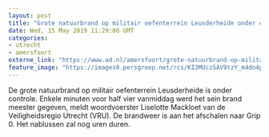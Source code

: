 ```yaml
---
layout: post
title: "Grote natuurbrand op militair oefenterrein Leusderheide onder controle"
date: Wed, 15 May 2019 11:29:00 GMT
categories: 
- utrecht 
- amersfoort 
externe_link: "https://www.ad.nl/amersfoort/grote-natuurbrand-op-militair-oefenterrein-leusderheide-onder-controle~a6e490a9/"
feature_image: "https://images0.persgroep.net/rcs/KI3MUczSAV9tzY_m4do4ptNQsL0/diocontent/148440454/_fitwidth/400/?appId=21791a8992982cd8da851550a453bd7f&quality=0.7"
---
```


De grote natuurbrand op militair oefenterrein Leusderheide is onder controle. Enkele minuten voor half vier vanmiddag werd het sein brand meester gegeven, meldt woordvoerster Liselotte Mackloet van de Veiligheidsregio Utrecht (VRU). De brandweer is aan het afschalen naar Grip 0. Het nablussen zal nog uren duren.
